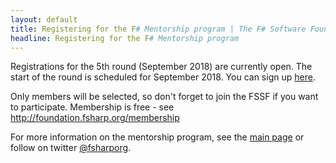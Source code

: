 ```yaml
---
layout: default
title: Registering for the F# Mentorship program | The F# Software Foundation
headline: Registering for the F# Mentorship program
---
```


Registrations for the 5th round (September 2018) are currently open.
The start of the round is scheduled for September 2018.
You can sign up [here](https://goo.gl/forms/ctcLlZCqWxjRHsgu1).

Only members will be selected, so don't forget to join the FSSF if you want to participate. Membership is free - see http://foundation.fsharp.org/membership

For more information on the mentorship program, see the [main page](index.html) or follow on twitter [@fsharporg](https://twitter.com/fsharporg).

